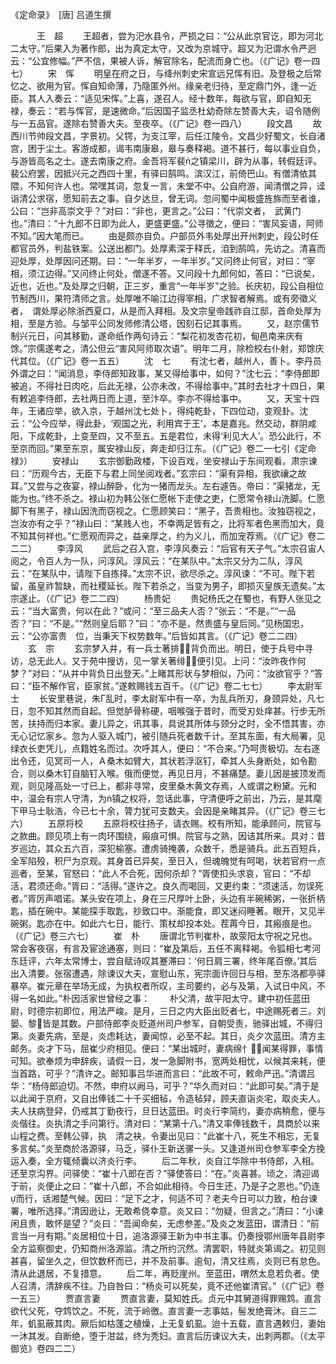《定命录》　[唐] 吕道生撰

　　　王　超
　　王超者，尝为汜水县令，严损之曰：“公从此京官讫，即为河北二太守。”后果入为著作郎，出为真定太守，又改为京城守。超又为汜谓水令严迥云：“公宜修幅。”严不信，果被人诉，解官除名，配流而身亡也。（《广记》卷一四七）
　　宋　恽
　　明皇在府之日，与绛州刺史宋宣远兄恽有旧。及登极之后常忆之、欲用为官。恽自知命薄，乃隐匿外州。缘亲老归待，至定鼎门外，逢一近臣。其人入奏云：“适见宋恽。”上喜，遂召人。经十数年，每欲与官，即自知无禄，奏云：“若与恽官，是速微命。”后因国子监丞杜幼奇除左赞善大夫，诏令随例与一五品官。遂除右赞善大夫。至夜卒。（《广记》卷一四八）
　　段文昌
　　故西川节帅段文昌，字景初。父锷，为支江宰，后任江陵令。文昌少好蜀文，长自渚宫，困于尘土。客游成都，谒韦南康皋，皋与奏释褐。道不甚行，每以事业自负，与游皆高名之士。遂去南康之府。金吾将军裴之镇梁川，辟为从事，转假廷评。裴公府罢，因抵兴元之西四十里，有驿曰鹄鸣。滨汉江，前倚巴山。有僧清依其隈，不知何许人也。常嘿其词，忽复一言，未堂不中。公自府游，闻清僧之异，迳诣清公求宿，愿知前去之事。自夕达旦，曾无词。忽问蜀中闻极盛旌旆而至者谁，公曰：“岂非高崇文乎？”对曰：“非也，更言之。”公曰：“代崇文者，　武黄门也。”清曰：“十九郎不日即为此人，更盛更盛。”公寻徵之，便曰：“害风妄语，阿师不知。”因大笔而已。
　　由是颇亦自负。户部员外韦处厚出开州刺史，段公时任都官员外，判盐铁案。公送出都门。处厚素深于释氏，洎到鹄鸣，先访之。清喜而迎处厚，处厚因问还期。曰：“一年半岁，一年半岁。”又问终止何官，对曰：“宰相，须江边得。”又问终止何处，僧遂不答。又问段十九郎何如，答曰：“已说矣，近也，近也。”及处厚之归朝，正三岁，重言“一年半岁”之验。长庆初，段公自相位节制西川，果符清师之言。处厚唯不喻江边得宰相，广求智者解焉。或有旁徵义者，　谓处厚必除浙西夏口，从是而入拜相。及文宗皇帝践祚自江邸，首命处厚为相，至是方验。与邹平公同发师修清公塔，因刻石记其事焉。
　　又，赵宗儒节制兴元日，问其移勤，遂命纸作两句诗云：“梨花初发杏花初，甸邑南来庆有馀。”宗儒遂考之，清公但云“害风阿师取次语”。明年二月，除检校右仆射，郑馀庆代其位。（《广记》卷一五五）
　　沈　七
　　有沈七者，越州人，善卜。李丹员外谓之曰：“闻消息，李侍郎知政事，某又得给事中，如何？”沈七云：“李侍郎即被追，不得社日肉吃，后此无禄，公亦未改，不得给事中。”其时去社才十四日，果有敕追李侍郎，去社两日而上道，至汴卒。李亦不得给事中。
　　又，天宝十四年，王诸应举，欲入京，于越州沈七处卜，得纯乾卦，下四位动，变观卦。沈云：“公今应举，得此卦，‘观国之光，利用宾于王’，本是嘉兆。然交动，群阴咸阳，下成乾卦，上变至四，又不至五。五是君位，未得‘利见大人’。恐公此行，不至京而回。”果至东京，属安禄山反，奔走却归江东。（《广记》卷二一七引《定命禄》）
　　安禄山
　　玄宗御勤政楼，下设百戏，坐安禄山于东间观看。肃宗谏曰：“历观今古，无臣下与君上同坐阅戏者。”玄宗曰：“渠有异相，我欲禳之故耳。”又尝与之夜宴，禄山醉卧，化为一猪而龙头。左右遽告。帝曰：“渠猪龙，无能为也。”终不杀之。禄山初为韩公张仁愿帐下走使之吏，仁愿常令禄山洗脚。仁愿脚下有黑子，禄山因洗而窃视之。仁愿顾笑曰：“黑子，吾贵相也。汝独窃视之，岂汝亦有之乎？”禄山曰：“某贱人也，不幸两足皆有之，比将军者色黑而加大，竟不知其何祥也。”仁愿观而异之，益亲厚之，约为义儿，而加宠荐焉。（《广记》卷二二二）
　　李淳风
　　武后之召入宫，李淳风奏云：“后官有天子气。”太宗召宙人阅之，令百人为一队，问淳风。淳风云：“在某队中。”太宗又分为二队，淳风云：“在某队中，请陛下自拣择。”太宗不识，欲尽杀之。淳风谏：“不可。陛下若留，虽皇祚暂缺，而社稷延长。陛下若杀之，当变为男子，即损灭皇族无遗矣。”太宗遂止。（《广记》卷二二四）
　　杨贵妃
　　贵妃杨氏之在蜀也，有野人张见之云：“当大富贵，何以在此？”或问：“至三品夫人否？”张云：“不是。”“一品否？”曰：“不是。”“然则皇后耶？”曰：“亦不是，然贵盛与皇后同。”见杨国忠，云：“公亦富贵　位，当秉天下权势数年。”后皆如其言。（《广记》卷二二四）
　　玄　宗
　　玄宗梦入井，有一兵士著排，背负而出。明日，使于兵号中寻访，总无此人。又于苑中搜访，见一掌关著绯，便引见。上问：“汝昨夜作何梦？”对曰：“从井中背负日出登天。”上睹其形状与梦相似，乃问：“汝欲官乎？”答曰：“臣不解作官，臣家贫。”遂敕赐钱五百千。（《广记》卷二七七）
　　李太尉军士
　　长安里巷说，朱Г乱时，李太尉军中有一卒，为乱兵所刃，身颈异处，凡七日，忽不知其然而自起。但觉胪骨称硬，咽喉强于昔时，而受刃处痒甚。行步无所苦，扶持而归本家。妻儿异之，讯其事，具说其所体与颈分之时，全不悟其害，亦无心记忆家乡。忽为人驱入城门，被引随兵死者数千计。至其东面，有大局署，见绿衣长吏凭儿，点籍姓名而过。次呼其人，便曰：“不合来。”乃呵责极切。左右逐出令还，见冥司一人，Ａ桑木如臂大，其状若浮沤钉，牵其人头身断处，如令勘合，则以桑木钉自脑钉入喉。俄而便觉，再见日月，不甚痛楚。妻儿因是披顶发而观，则见隆高处一寸已上，都非寻常，皮里桑木黄文存焉，人或谓之粉黛。元和中，温会有宗人守清，为镇之权将，忽话此事，守清便呼之前出，乃云，是其麾下甲马士耿浩，今已七十余，膂力犹可支数夫。会因是亲睹其异。（《广记》卷三七六）
　　五原将校
　　五原将校往扬子，请衣赐。校有所知，能承顾问，院官与之款曲。顾见项上有一肉环围绕，瘢痕可惧。院官与之熟，因诘其所来。具对：昔岁巡边，其众五六百，深犯榆塞。遭虏骑掩袭，众数千，悉是骑兵。此五百短兵，全军陷殁，积尸为京观。其身首已异矣，至日入，但魂魄觉有呵喝，状若官府一点巡者，至某，官怒曰：“此人不合死，因何杀却？”胥使扣头求哀，官曰：“不却活，君须还命。”胥曰：“活得。”遂许之。良久而喝回，又更约束：“须速活，勿误死者。”胥厉声唱诺。某头安在项上，身在三尺厚叶上卧，头边有半碗稀粥，一张折柄匙，插在碗中。某能探手取匙，抄致口中。渐能食，即又迷闷睡著。眼开，又见半碗粥。匙亦在中。如此六七日，能行、策杖却投本处。茬苒今日，其瘢痕是也。（《广记》卷三六七）
　　崔　朴
　　唐谓北节判崔朴，故荥阳太守祝之兄也。常会客夜宿，有言及宦途通塞，则曰：“崔及第后，五任不离释褐。令狐相七考河东廷评，六年太常博士，尝自赋诗叹其蹇滞曰：‘何日肩三署，终年尾百僚。’其后出入清要。张宿遭遇，除谏议大夫，宣慰山东，宪宗面许回日与相，至东洛都亭驿暴卒。崔元章在举场无成，为执权者所叹，主司要约，必与及第，入试日中风，不得一名如此。”朴因活家世曾经之事：
　　朴父清，故平阳太守。建中初任蓝田尉，时德宗初即位，用法严峻。是月，三日之内大臣出贬者七，中途赐死者三。刘晏、黎皆是其数。户部侍郎李炎贬道州司户参军，自朝受责，驰驿出城，不得归第。炎妻先病，至是，炎虑耗达，妻闻惊，必至不起。其日，炎夕次蓝田。清方主邮务。炎才下马，屈崔少府相见。便曰：“某出城时，妻病绵忄，闻某得罪，事情可知。欲奉烦为申辞疾，请假一日，发一急脚附书，宽两处相忧，以候其来耗，便当首路，可乎？”清许之。邮知事吕华进而言曰：“此故不可，敕命严迅。”清谓吕华：“杨侍郎迫切。不然，申府以阙马，可乎？”华久而对曰：“此即可矣。”清于是以此闻于京府，又自出俸钱二十千买细毡，令造毡舁，顾夫直诣炎宅，取炎夫人。夫人扶病登舁，仍戒其丁勤夜行，旦日达蓝田。时炎行李简约，妻亦病稍愈，便与炎偕往。炎执清之手问第行。清对曰：“某第十八。”清又率俸钱数千，具商於以来山程之费。至韩公驿，执　清之袂，令妻出见曰：“此崔十八，死生不相忘，无复多言矣。”炎至商於洛源驿，马乏，驿仆王新送骡一头。又逢道州司仓参军李全方挽运入奏，全方辄倾囊以济炎行李。
　　后二年秋，炎自江华除中书侍郎，入相。还至京沟界。问驿使：“崔十八郎在否？”驿使答曰：“在。”炎喜甚。顷之，清迎谒于前，炎便止之曰：“崔十八郎，不合如此相待。今日生还，乃是子之恩也。”仍连而行，话湘楚气候。因曰：“足下之才，何适不可？老夫今日可以力致，柏台谏署，唯所选择。”清因逊让，无敢希侥幸意。炎又曰：“勿疑，但言之。”清曰：“小谏闲且贵，敢怀是望？”炎曰：“吾闻命矣，无虑参差。”及炎之发蓝田，谓清日：“前言当一月有期。”炎居相位十日，追洛源驿王新为中书主事。仍奏授鄂州唐年县尉李全方监察御史，仍知商州洛源监。清之所约沉然。清罢职，特就炎第谒之。初见则甚喜，留坐久之，但饮数杯而已，并不及前事。逾旬，清又往焉，炎则已有怠色。清从此退居，不复措意。
　　后二年，再贬崖州。至蓝田，喟然太息若负者。使人召清，清辞疾不往。乃自咎曰：“杨炎可以死矣，竟不还他崔清官。”（《广记》卷一五三）
　　贾直言妻
　　贾直言妻，莫知姓氏。贞元中其舅道得罪赐鸩。直言欲代父死，夺鸩饮之。不死，流于岭徼。直言妻一志事姑，髻发绝膏沐。自三二年，虮虱蔽其肉。厥后如枯蓬之植燥，上无复虮虱。迨十五载，直言遇敕归，妻始一沐其发。自断绝，堕于泔盆，终为秃妇。直言后历谏议大夫，出刺两郡。（《太平御览》卷四二二） 
